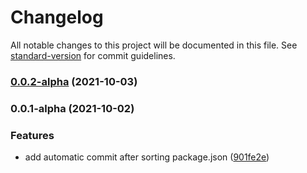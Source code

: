 # Changelog

All notable changes to this project will be documented in this file. See [standard-version](https://github.com/conventional-changelog/standard-version) for commit guidelines.

### [0.0.2-alpha](https://github.com/sitek94/cra-template-maciek/compare/v0.0.1-alpha...v0.0.2-alpha) (2021-10-03)

### 0.0.1-alpha (2021-10-02)


### Features

* add automatic commit after sorting package.json ([901fe2e](https://github.com/sitek94/cra-template-maciek/commit/901fe2ec9f058b814e915ff58abdbdb4377da03f))
